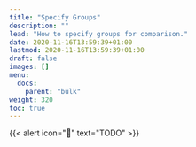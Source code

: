 ```yaml
---
title: "Specify Groups"
description: ""
lead: "How to specify groups for comparison."
date: 2020-11-16T13:59:39+01:00
lastmod: 2020-11-16T13:59:39+01:00
draft: false
images: []
menu:
  docs:
    parent: "bulk"
weight: 320
toc: true
---
```


{{< alert icon="🚧" text="TODO" >}}


